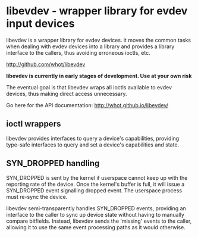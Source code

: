 libevdev - wrapper library for evdev input devices
==================================================

libevdev is a wrapper library for evdev devices. it moves the common
tasks when dealing with evdev devices into a library and provides a library
interface to the callers, thus avoiding erroneous ioctls, etc.

http://github.com/whot/libevdev

**libevdev is currently in early stages of development. Use at your own risk**

The eventual goal is that libevdev wraps all ioctls available to evdev
devices, thus making direct access unnecessary.

Go here for the API documentation:
http://whot.github.io/libevdev/

ioctl wrappers
--------------
libevdev provides interfaces to query a device's capabilities, providing
type-safe interfaces to query and set a device's capabilities and state.

SYN_DROPPED handling
--------------------
SYN_DROPPED is sent by the kernel if userspace cannot keep up with the
reporting rate of the device. Once the kernel's buffer is full, it will
issue a SYN_DROPPED event signalling dropped event. The userspace process
must re-sync the device.

libevdev semi-transparently handles SYN_DROPPED events, providing an
interface to the caller to sync up device state without having to manually
compare bitfields. Instead, libevdev sends the 'missing' events to the
caller, allowing it to use the same event processing paths as it would
otherwise.


